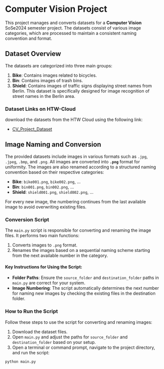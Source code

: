 # Computer Vision Project

This project manages and converts datasets for a **Computer Vision** SoSe2024 semester project. The datasets consist of various image categories, which are processed to maintain a consistent naming convention and format.

## Dataset Overview

The datasets are categorized into three main groups:

1. **Bike**: Contains images related to bicycles.
2. **Bin**: Contains images of trash bins.
3. **Shield**: Contains images of traffic signs displaying street names from Berlin. This dataset is specifically designed for image recognition of street names in the Berlin area.

### Dataset Links on HTW-Cloud

download the datasets from the HTW Cloud using the following link:

- [CV_Project_Dataset](https://cloud.htw-berlin.de/f/148192704)

## Image Naming and Conversion

The provided datasets include images in various formats such as `.jpg`, `.jpeg`, `.bmp`, and `.png`. All images are converted into **`.png`** format for uniformity. The images are also renamed according to a structured naming convention based on their respective categories:

- **Bike**: `bike001.png`, `bike002.png`, ...
- **Bin**: `bin001.png`, `bin002.png`, ...
- **Shield**: `shield001.png`, `shield002.png`, ...

For every new image, the numbering continues from the last available image to avoid overwriting existing files.

### Conversion Script

The `main.py` script is responsible for converting and renaming the image files. It performs two main functions:

1. Converts images to `.png` format.
2. Renames the images based on a sequential naming scheme starting from the next available number in the category.

#### Key Instructions for Using the Script:

- **Folder Paths**: Ensure the `source_folder` and `destination_folder` paths in `main.py` are correct for your system.
- **Image Numbering**: The script automatically determines the next number for naming new images by checking the existing files in the destination folder.

### How to Run the Script

Follow these steps to use the script for converting and renaming images:

1. Download the dataset files.
2. Open `main.py` and adjust the paths for `source_folder` and `destination_folder` based on your setup.
3. Open a terminal or command prompt, navigate to the project directory, and run the script:

```bash
python main.py
```
